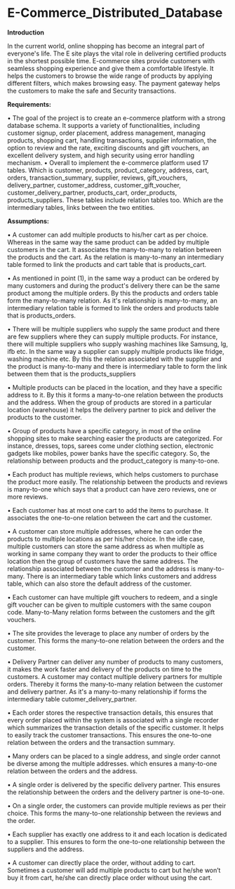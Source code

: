 # E-Commerce_Distributed_Database

**Introduction**

In the current world, online shopping has become an integral part of everyone's life. The E site plays the vital role in delivering certified products in the shortest possible time. E-commerce sites provide customers with seamless shopping experience and give them a comfortable lifestyle. It helps the customers to browse the wide range of products by applying different filters, which makes browsing easy. The payment gateway helps the customers to make the safe and Security transactions.

**Requirements:**

•	The goal of the project is to create an e-commerce platform with a strong database schema. It supports a variety of functionalities, including customer signup, order placement, address management, managing products, shopping cart, handling transactions, supplier information, the option to review and the rate, exciting discounts and gift vouchers, an excellent delivery system, and high security using error handling mechanism.
•	Overall to implement the e-commerce platform used 17 tables. Which is customer, products, product_category, address, cart, orders, transaction_summary, supplier, reviews, gift_vouchers, delivery_partner, customer_address, customer_gift_voucher, customer_delivery_partner, products_cart, order_products, products_suppliers. These tables include relation tables too. Which are the intermediary tables, links between the two entities.

**Assumptions:**

•	A customer can add multiple products to his/her cart as per choice. Whereas in the same way the same product can be added by multiple customers in the cart. It associates the many-to-many to relation between the products and the cart. As the relation is many-to-many an intermediary table formed to link the products and cart table that is products_cart.

•	As mentioned in point (1), in the same way a product can be ordered by many customers and during the product's delivery there can be the same product among the multiple orders. By this the products and orders table form the many-to-many relation. As it's relationship is many-to-many, an intermediary relation table is formed to link the orders and products  table that is products_orders.

•	There will be multiple suppliers who supply the same product and there are few suppliers where they can supply multiple products. For instance, there will multiple suppliers who supply washing machines like Samsung, lg, ifb etc. In the same way a supplier can supply multiple products like fridge, washing machine etc. By this the relation associated with the supplier and the product is many-to-many and there is intermediary table to form the link between them that is the products_suppliers

•	Multiple products can be placed in the location, and they have a specific address to it. By this it forms a many-to-one relation between the products and the address. When the group of products are stored in a particular location (warehouse) it helps the delivery partner to pick and deliver the products to the customer.

•	Group of products have a specific category, in most of the online shopping sites to make searching easier the products are categorized. For instance, dresses, tops, sarees come under clothing section, electronic gadgets like mobiles, power banks have the specific category. So, the relationship between products and the product_category is many-to-one. 

•	Each product has multiple reviews, which helps customers to purchase the product more easily. The relationship between the products and reviews is many-to-one which says that a product can have zero reviews, one or more reviews.

•	Each customer has at most one cart to add the items to purchase. It associates the one-to-one relation between the cart and the customer.

•	A customer can store multiple addresses, where he can order the products to multiple locations as per his/her choice. In the idle case, multiple customers can store the same address as when multiple as working in same company they want to order the products to their office location then the group of customers have the same address. The relationship associated between the customer and the address is many-to-many. There is an intermediary table which links customers and address table, which can also store the default address of the customer.

•	Each customer can have multiple gift vouchers to redeem, and a single gift voucher can be given to multiple customers with the same coupon code. Many-to-Many relation forms between the customers and the gift vouchers.

•	The site provides the leverage to place any number of orders by the customer.  This forms the many-to-one relation between the orders and the customer.

•	Delivery Partner can deliver any number of products to many customers, it makes the work faster and delivery of the products on time to the customers. A customer may contact multiple delivery partners for multiple orders. Thereby it forms the many-to-many relation between the customer and delivery partner. As it's a many-to-many relationship if forms the intermediary table cutomer_delivery_partner.

•	Each order stores the respective transaction details, this ensures that every order placed within the system is associated with a single recorder which summarizes the transaction details of the specific customer. It helps to easily track the customer transactions. This ensures the one-to-one relation between the orders and the transaction summary.

•	Many orders can be placed to a single address, and single order cannot be diverse among the multiple addresses. which ensures a many-to-one relation between the orders and the address. 

•	A single order is delivered by the specific delivery partner. This ensures the relationship between the orders and the delivery partner is one-to-one.

•	On a single order, the customers can provide multiple reviews as per their choice. This forms the many-to-one relationship between the reviews and the order.

•	Each supplier has exactly one address to it and each location is dedicated to a supplier. This ensures to form the one-to-one relationship between the suppliers and the address.

•	A customer can directly place the order, without adding to cart. Sometimes a customer will add multiple products to cart but he/she won’t buy it from cart, he/she can directly place order without using the cart.




